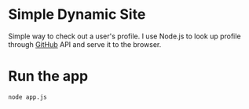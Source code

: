 # Simple Dynamic Site
Simple way to check out a user's profile. I use Node.js to look up profile through [GitHub](https://github.com) API and serve it to the browser.

# Run the app
```bash
node app.js
```